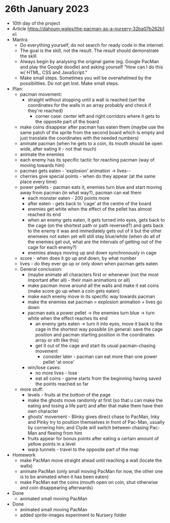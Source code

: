 # 26th January 2023

* 10th day of the project
* Article https://dahoum.wales/the-pacman-as-a-nursery-32ba07b282b1 `ml`
* Mantra
  * Do everything yourself, do not search for ready code in the internet.
  * The goal is the skill, not the result. The result should demonstrate the skill.
  * Always begin by analysing the original game (eg. Google PacMan and play the Google doodle) and asking yourself "How can I do this w/ HTML, CSS and JavaScript."
  * Make small steps. Sometimes you will be overwhelmed by the possibilities. Do not get lost. Make small steps.
* Plan:
    * pacman movement:
      * straight without stopping until a wall is reached (set the coordinates for the walls in an array probably and check if they're reached)
        *  corner case: center left and right corridors where it gets to the opposite part of the board
    * make coins disappear after pacman has eaten them (maybe use the same patch of the sprite from the second board which is empty and just translate the coordinates with the needed numbers)
    * animate pacman (when he gets to a coin, its mouth should be open wide, after eating it - not that much)
    * animate the enemies
    * each enemy has its specific tactic for reaching pacman (way of moving towards him)
    * pacman gets eaten - 'explosion' animation -> lives--
    * cherries give special points - when do they appear (at the same place every time)
    * power pellets - pacman eats it, enemies turn blue and start moving away from pacman (in what way?), pacman can eat them 
      * each monster eaten - 200 points more
      * after eaten - gets back to 'cage' at the centre of the board
      * enemies get white when the effect of the pellet has almost reached its end
      * when an enemy gets eaten, it gets turned into eyes, gets back to the cage (on the shortest path or path reversed?) and gets back to the enemy it was and immediately gets out of it but the other enemeies not eaten yet will still stay blue/white (when do all of the enemies get out, what are the intervals of getting out of the cage for each enemy?)
      * enemies always moving up and down synchronously in cage
    * score - when does it go up and down, by what number
    * lives - do they ever go up or only down when pacman gets eaten
    * General conclusion:
      * (maybe animate all characters first or whenever (not the most important after all) - their main animations or all)
      * make pacman move around all the walls and make it eat coins (make score go up when a coin gets eaten) 
      * make each enemy move in its specific way towards pacman 
      * make the enemies eat pacman = explosion animation + lives go down
      * pacman eats a power pellet -> the enemies turn blue -> turn white when the effect reaches its end
        * an enemy gets eaten -> turn it into eyes, move it back to the cage in the shortest way possible (in general: save the cage position and pacman starting position in the coordinates array or sth like this) 
        * get it out of the cage and start its usual pacman-chasing movement
          * consider later - pacman can eat more than one power pellet 'at once'
      * win/lose cases:
        * no more lives - lose
        * eat all coins - game starts from the beginning having saved the points reached so far
    * more stuff: 
      * levels - fruits at the bottom of the page
      * make the ghosts move randomly at first (so that u can make the eating and losing a life part) and after that make them have their own character
      * ghosts' movement - Blinky gives direct chase to PacMan, Inky and Pinky try to position themselves in front of Pac-Man, usually by cornering him; and Clyde will switch between chasing Pac-Man and fleeing from him
      * fruits appear for bonus points after eating a certain amount of yellow points in a level 
      * warp tunnels - travel to the opposite part of the map
* Homework
  * make PacMan move straight ahead until reaching a wall (locate the walls)
  * animate PacMan (only small moving PacMan for now, the other one is to be animated when it has been eaten)
  * make PacMan eat the coins (mouth open on coin, shut otherwise and coin disappearing afterwards)
* Done
  * animated small moving PacMan
* Done
  * animated small moving PacMan 
  * added sprite-images experiment to Nursery folder